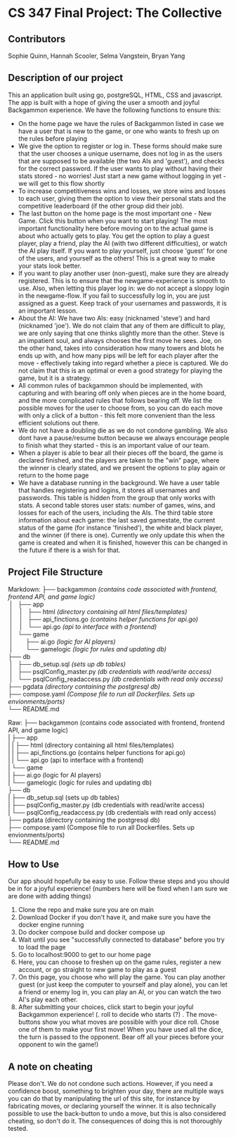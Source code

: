 # CS 347 Final Project: The Collective

## Contributors 

Sophie Quinn, Hannah Scooler, Selma Vangstein, Bryan Yang 

## Description of our project
This an application built using go, postgreSQL, HTML, CSS and javascript.
The app is built with a hope of giving the user a smooth and joyful Backgammon experience. We have the following functions to ensure this:
- On the home page we have the rules of Backgammon listed in case we have a user that is new to the game, or one who wants to fresh up on the rules before playing
- We give the option to register or log in. These forms should make sure that the user chooses a unique username, does not log in as the users that are supposed to be available (the two AIs and 'guest'), and checks for the correct password. If the user wants to play without having their stats stored - no worries! Just start a new game without logging in yet - we will get to this flow shortly
- To increase competitiveness wins and losses, we store wins and losses to each user, giving them the option to view their personal stats and the competitive leaderboard (if the other group did their job).
- The last button on the home page is the most important one - New Game. Click this button when you want to start playing! The most important functionality here before moving on to the actual game is about who actually gets to play. You get the option to play a guest player, play a friend, play the AI (with two different difficulties), or watch the AI play itself. If you want to play yourself, just choose 'guest' for one of the users, and yourself as the others! This is a great way to make your stats look better.
- If you want to play another user (non-guest), make sure they are already registered. This is to ensure that the newgame-experience is smooth to use. Also, when letting this player log in: we do not accept a sloppy login in the newgame-flow. If you fail to successfully log in, you are just assigned as a guest. Keep track of your usernames and passwords, it is an important lesson.
- About the AI: We have two AIs: easy (nicknamed 'steve') and hard (nicknamed 'joe'). We do not claim that any of them are difficult to play, we are only saying that one thinks slightly more than the other. Steve is an impatient soul, and always chooses the first move he sees. Joe, on the other hand, takes into consideration how many towers and blots he ends up with, and how many pips will be left for each player after the move - effectively taking into regard whether a piece is captured. We do not claim that this is an optimal or even a good strategy for playing the game, but it is a strategy.
- All common rules of backgammon should be implemented, with capturing and with bearing off only when pieces are in the home board, and the more complicated rules that follows bearing off. We list the possible moves for the user to choose from, so you can do each move with only a click of a button - this felt more convenient than the less efficient solutions out there.
- We do not have a doubling die as we do not condone gambling. We also dont have a pause/resume button because we always encourage people to finish what they started - this is an important value of our team. 
- When a player is able to bear all their pieces off the board, the game is declared finished, and the players are taken to the "win" page, where the winner is clearly stated, and we present the options to play again or return to the home page
- We have a database running in the background. We have a user table that handles registering and logins, it stores all usernames and passwords. This table is hidden from the group that only works with stats. A second table stores user stats: number of games, wins, and losses for each of the users, including the AIs. The third table store information about each game: the last saved gamestate, the current status of the game (for instance 'finished'), the white and black player, and the winner (if there is one). Currently we only update this when the game is created and when it is finished, however this can be changed in the future if there is a wish for that.

## Project File Structure
Markdown:
├── backgammon _(contains code associated with frontend, frontend API, and game logic)_  
&nbsp;|&emsp;├── app  
&nbsp;|&emsp;&nbsp;|&emsp;├── html _(directory containing all html files/templates)_  
&nbsp;|&emsp;&nbsp;|&emsp;├── api_finctions.go _(contains helper functions for api.go)_  
&nbsp;|&emsp;&nbsp;|&emsp;└── api.go _(api to interface with a frontend)_  
&nbsp;|&emsp;└── game  
&nbsp;|&emsp;&nbsp;&emsp;├── ai.go _(logic for AI players)_  
&nbsp;|&emsp;&nbsp;&emsp;└── gamelogic _(logic for rules and updating db)_  
├── db  
&nbsp;|&emsp;├── db_setup.sql _(sets up db tables)_  
&nbsp;|&emsp;├── psqlConfig_master.py _(db credentials with read/write access)_  
&nbsp;|&emsp;└── psqlConfig_readaccess.py _(db credentials with read only access)_  
├── pgdata _(directory containing the postgresql db)_  
├── compose.yaml _(Compose file to run all Dockerfiles. Sets up envionments/ports)_  
└── README.md  

Raw:
├── backgammon (contains code associated with frontend, frontend API, and game logic)  
|   ├── app  
|   |   ├── html (directory containing all html files/templates)  
|   |   ├── api_finctions.go (contains helper functions for api.go)  
|   |   └── api.go (api to interface with a frontend)  
|   └── game   
|       ├── ai.go (logic for AI players)   
|       └── gamelogic (logic for rules and updating db)    
├── db  
|   ├── db_setup.sql (sets up db tables)   
|   ├── psqlConfig_master.py (db credentials with read/write access)  
|   └── psqlConfig_readaccess.py (db credentials with read only access)    
├── pgdata (directory containing the postgresql db)   
├── compose.yaml (Compose file to run all Dockerfiles. Sets up envionments/ports)     
└── README.md    
 

## How to Use 
Our app should hopefully be easy to use. Follow these steps and you should be in for a joyful experience!
(numbers here will be fixed when I am sure we are done with adding things)
1. Clone the repo and make sure you are on main
2. Download Docker if you don't have it, and make sure you have the docker engine running
3. Do docker compose build and docker compose up
4. Wait until you see "successfully connected to database" before you try to load the page
4. Go to localhost:9000 to get to our home page
5. Here, you can choose to freshen up on the game rules, register a new account, or go straight to new game to play as a guest
6. On this page, you choose who will play the game. You can play another guest (or just keep the computer to yourself and play alone), you can let a friend or enemy log in, you can play an AI, or you can watch the two AI's play each other.
7. After submitting your choices, click start to begin your joyful Backgammon experience!
(. roll to decide who starts (?) . The move-buttons show you what moves are possible with your dice roll. Chose one of them to make your first move! When you have used all the dice, the turn is passed to the opponent. Bear off all your pieces before your opponent to win the game!)

## A note on cheating
Please don't. 
We do not condone such actions. However, if you need a confidence boost, something to brighten your day, there are multiple ways you can do that by manipulating the url of this site, for instance by fabricating moves, or declaring yourself the winner. It is also technically possible to use the back-button to undo a move, but this is also considered cheating, so don't do it. The consequences of doing this is not thoroughly tested.
